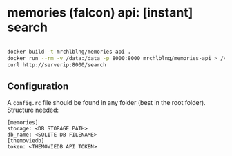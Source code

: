 memories (falcon) api: [instant] search
============================

```bash

docker build -t mrchlblng/memories-api .
docker run --rm -v /data:/data -p 8000:8000 mrchlblng/memories-api > /var/log/memories/gunicorn.log 2>&1 &
curl http://serverip:8000/search
```


## Configuration

A `config.rc` file should be found in any folder (best in the root folder). Structure needed:

```
[memories]
storage: <DB STORAGE PATH>
db_name: <SQLITE DB FILENAME>
[themoviedb]
token: <THEMOVIEDB API TOKEN>
```
